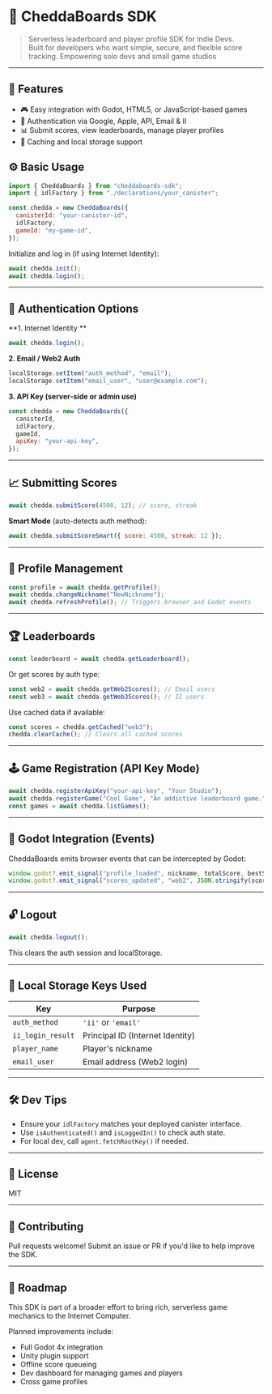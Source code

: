 # 🧀 CheddaBoards SDK

> Serverless leaderboard and player profile SDK for Indie Devs.  
> Built for developers who want simple, secure, and flexible score tracking. Empowering solo devs and small game studios

---

## 🚀 Features

- 🎮 Easy integration with Godot, HTML5, or JavaScript-based games
- 🔐 Authentication via Google, Apple, API, Email & II
- 📊 Submit scores, view leaderboards, manage player profiles
- 🧠 Caching and local storage support

## ⚙️ Basic Usage

```js
import { CheddaBoards } from "cheddaboards-sdk";
import { idlFactory } from "./declarations/your_canister";

const chedda = new CheddaBoards({
  canisterId: "your-canister-id",
  idlFactory,
  gameId: "my-game-id",
});
```

Initialize and log in (if using Internet Identity):

```js
await chedda.init();
await chedda.login();
```

---

## 🔐 Authentication Options

**1. Internet Identity **

```js
await chedda.login();
```

**2. Email / Web2 Auth**

```js
localStorage.setItem("auth_method", "email");
localStorage.setItem("email_user", "user@example.com");
```

**3. API Key (server-side or admin use)**

```js
const chedda = new CheddaBoards({
  canisterId,
  idlFactory,
  gameId,
  apiKey: "your-api-key",
});
```

---

## 📈 Submitting Scores

```js
await chedda.submitScore(4500, 12); // score, streak
```

**Smart Mode** (auto-detects auth method):

```js
await chedda.submitScoreSmart({ score: 4500, streak: 12 });
```

---

## 🧾 Profile Management

```js
const profile = await chedda.getProfile();
await chedda.changeNickname("NewNickname");
await chedda.refreshProfile(); // Triggers browser and Godot events
```

---

## 🏆 Leaderboards

```js
const leaderboard = await chedda.getLeaderboard();
```

Or get scores by auth type:

```js
const web2 = await chedda.getWeb2Scores(); // Email users
const web3 = await chedda.getWeb3Scores(); // II users
```

Use cached data if available:

```js
const scores = chedda.getCached("web3");
chedda.clearCache(); // Clears all cached scores
```

---

## 🕹️ Game Registration (API Key Mode)

```js
await chedda.registerApiKey("your-api-key", "Your Studio");
await chedda.registerGame("Cool Game", "An addictive leaderboard game.");
const games = await chedda.listGames();
```

---

## 🧪 Godot Integration (Events)

CheddaBoards emits browser events that can be intercepted by Godot:

```js
window.godot?.emit_signal("profile_loaded", nickname, totalScore, bestStreak, achievementsJSON);
window.godot?.emit_signal("scores_updated", "web2", JSON.stringify(scores));
```

---

## 🔓 Logout

```js
await chedda.logout();
```

This clears the auth session and localStorage.

---

## 📁 Local Storage Keys Used

| Key              | Purpose                           |
|------------------|-----------------------------------|
| `auth_method`     | `'ii'` or `'email'`               |
| `ii_login_result` | Principal ID (Internet Identity) |
| `player_name`     | Player's nickname                |
| `email_user`      | Email address (Web2 login)       |

---

## 🛠 Dev Tips

- Ensure your `idlFactory` matches your deployed canister interface.
- Use `isAuthenticated()` and `isLoggedIn()` to check auth state.
- For local dev, call `agent.fetchRootKey()` if needed.

---

## 📄 License

MIT

---

## 🙌 Contributing

Pull requests welcome! Submit an issue or PR if you'd like to help improve the SDK.

---

## 💸 Roadmap

This SDK is part of a broader effort to bring rich, serverless game mechanics to the Internet Computer.

Planned improvements include:

- Full Godot 4x integration
- Unity plugin support
- Offline score queueing
- Dev dashboard for managing games and players
- Cross game profiles

